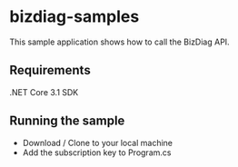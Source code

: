 # bizdiag-samples

This sample application shows how to call the BizDiag API.

## Requirements
.NET Core 3.1 SDK

## Running the sample
- Download / Clone to your local machine
- Add the subscription key to Program.cs

